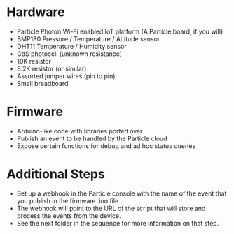 # Hardware
* Particle Photon Wi-Fi enabled IoT platform (A Particle board, if you will)
* BMP180 Pressure / Temperature / Altitude sensor
* DHT11 Temperature / Humidity sensor
* CdS photocell (unknown resistance)
* 10K resistor
* 8.2K resistor (or similar)
* Assorted jumper wires (pin to pin)
* Small breadboard

# Firmware
* Arduino-like code with libraries ported over
* Publish an event to be handled by the Particle cloud
* Expose certain functions for debug and ad hoc status queries

# Additional Steps
* Set up a webhook in the Particle console with the name of the event that you publish in the firmware .ino file
* The webhook will point to the URL of the script that will store and process the events from the device.
* See the next folder in the sequence for more information on that step.